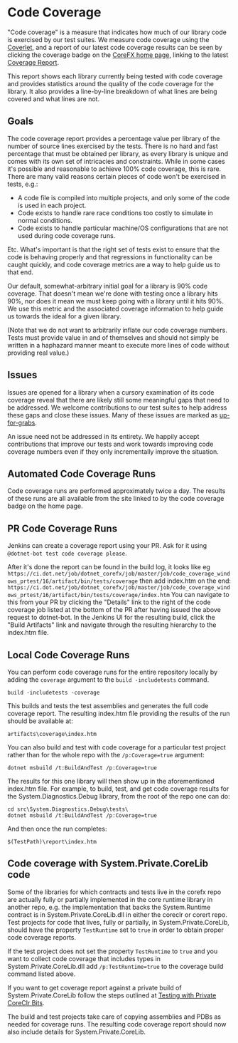 Code Coverage
=============

"Code coverage" is a measure that indicates how much of our library code is exercised by our test suites.  We measure code coverage using the [Coverlet](https://github.com/tonerdo/coverlet), and a report of our latest code coverage results can be seen by clicking the coverage badge on the [CoreFX home page](https://github.com/dotnet/corefx), linking to the latest [Coverage Report](https://ci.dot.net/job/dotnet_corefx/job/master/job/code_coverage_windows/Code_Coverage_Report/).

This report shows each library currently being tested with code coverage and provides statistics around the quality of the code coverage for the library.  It also provides a line-by-line breakdown of what lines are being covered and what lines are not.

## Goals

The code coverage report provides a percentage value per library of the number of source lines exercised by the tests.  There is no hard and fast percentage that must be obtained per library, as every library is unique and comes with its own set of intricacies and constraints.  While in some cases it's possible and reasonable to achieve 100% code coverage, this is rare.  There are many valid reasons certain pieces of code won't be exercised in tests, e.g.:
- A code file is compiled into multiple projects, and only some of the code is used in each project.
- Code exists to handle rare race conditions too costly to simulate in normal conditions.
- Code exists to handle particular machine/OS configurations that are not used during code coverage runs.

Etc.  What's important is that the right set of tests exist to ensure that the code is behaving properly and that regressions in functionality can be caught quickly, and code coverage metrics are a way to help guide us to that end.

Our default, somewhat-arbitrary initial goal for a library is 90% code coverage.  That doesn't mean we're done with testing once a library hits 90%, nor does it mean we must keep going with a library until it hits 90%.  We use this metric and the associated coverage information to help guide us towards the ideal for a given library.

(Note that we do not want to arbitrarily inflate our code coverage numbers.  Tests must provide value in and of themselves and should not simply be written in a haphazard manner meant to execute more lines of code without providing real value.)

## Issues

Issues are opened for a library when a cursory examination of its code coverage reveal that there are likely still some meaningful gaps that need to be addressed.  We welcome contributions to our test suites to help address these gaps and close these issues.  Many of these issues are marked as [up-for-grabs](https://github.com/dotnet/corefx/labels/up-for-grabs).

An issue need not be addressed in its entirety. We happily accept contributions that improve our tests and work towards improving code coverage numbers even if they only incrementally improve the situation.

## Automated Code Coverage Runs

Code coverage runs are performed approximately twice a day. The results of these runs are all available from the site linked to by the code coverage badge on the home page.

## PR Code Coverage Runs

Jenkins can create a coverage report using your PR. Ask for it using `@dotnet-bot test code coverage please`.

After it's done the report can be found in the build log, it looks like eg
`https://ci.dot.net/job/dotnet_corefx/job/master/job/code_coverage_windows_prtest/16/artifact/bin/tests/coverage`
then add index.htm on the end:
`https://ci.dot.net/job/dotnet_corefx/job/master/job/code_coverage_windows_prtest/16/artifact/bin/tests/coverage/index.htm`
You can navigate to this from your PR by clicking the "Details" link to the right of the code coverage job listed at the bottom of the PR after having issued the above request to dotnet-bot.  In the Jenkins UI for the resulting build, click the "Build Artifacts" link and navigate through the resulting hierarchy to the index.htm file.

## Local Code Coverage Runs

You can perform code coverage runs for the entire repository locally by adding the `coverage` argument to the `build -includetests` command.

    build -includetests -coverage

This builds and tests the test assemblies and generates the full code coverage report. The resulting index.htm file providing the results of the run should be available at:

    artifacts\coverage\index.htm

You can also build and test with code coverage for a particular test project rather than for the whole repo with the ```/p:Coverage=true``` argument:

    dotnet msbuild /t:BuildAndTest /p:Coverage=true

The results for this one library will then show up in the aforementioned index.htm file. For example, to build, test, and get code coverage results for the System.Diagnostics.Debug library, from the root of the repo one can do:

    cd src\System.Diagnostics.Debug\tests\
    dotnet msbuild /t:BuildAndTest /p:Coverage=true

And then once the run completes:

    $(TestPath)\report\index.htm

## Code coverage with System.Private.CoreLib code

Some of the libraries for which contracts and tests live in the corefx repo are actually fully or partially implemented in the core runtime library in another repo, e.g. the implementation that backs the System.Runtime contract is in System.Private.CoreLib.dll in either the coreclr or corert repo. Test projects for code that lives, fully or partially, in System.Private.CoreLib, should have the property `TestRuntime` set to `true` in order to obtain proper code coverage reports.

If the test project does not set the property `TestRuntime` to `true` and you want to collect code coverage that includes types in System.Private.CoreLib.dll add `/p:TestRuntime=true` to the coverage build command listed above.

If you want to get coverage report against a private build of System.Private.CoreLib follow the steps outlined at [Testing with Private CoreClr Bits](https://github.com/dotnet/corefx/blob/master/Documentation/project-docs/developer-guide.md#testing-with-private-coreclr-bits).

The build and test projects take care of copying assemblies and PDBs as needed for coverage runs. The resulting code coverage report should now also include details for System.Private.CoreLib.